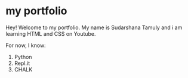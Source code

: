 # my portfolio

Hey! Welcome to my portfolio. My name is Sudarshana Tamuly and i am learning HTML and CSS on Youtube.

For now, I know:

1. Python
1. Repl.it
1. CHALK